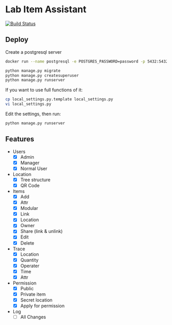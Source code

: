 # Lab Item Assistant

[![Build Status](https://travis-ci.org/zyayoung/lab-item-tracking.svg?branch=master)](https://travis-ci.org/zyayoung/lab-item-tracking)

## Deploy

Create a postgresql server

```bash
docker run --name postgresql -e POSTGRES_PASSWORD=password -p 5432:5432 -d postgres
```

```bash
python manage.py migrate
python manage.py createsuperuser
python manage.py runserver
```

If you want to use full functions of it:

```bash
cp local_settings.py.template local_settings.py
vi local_settings.py
```

Edit the settings, then run:

```bash
python manage.py runserver
```

## Features

- Users
  - [x] Admin
  - [x] Manager
  - [x] Normal User
- Location
  - [x] Tree structure
  - [x] QR Code
- Items
  - [x] Add
  - [x] Attr
  - [x] Modular
  - [x] Link
  - [x] Location
  - [x] Owner
  - [x] Share (link & unlink)
  - [x] Edit
  - [x] Delete
- Trace
  - [x] Location
  - [x] Quantity
  - [x] Operater
  - [x] Time
  - [x] Attr
- Permission
  - [x] Public
  - [x] Private item
  - [x] Secret location
  - [x] Apply for permission
- Log
  - [ ] All Changes

